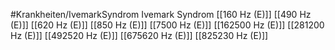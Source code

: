 #Krankheiten/IvemarkSyndrom
Ivemark Syndrom
[[160 Hz (E)]]
[[490 Hz (E)]]
[[620 Hz (E)]]
[[850 Hz (E)]]
[[7500 Hz (E)]]
[[162500 Hz (E)]]
[[281200 Hz (E)]]
[[492520 Hz (E)]]
[[675620 Hz (E)]]
[[825230 Hz (E)]]
